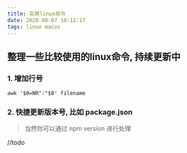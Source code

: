 ```yaml
---
title: 实用linux命令
date: 2020-08-07 10:12:17
tags: linux macos
---
```


## 整理一些比较使用的linux命令, 持续更新中


### 1. 增加行号

```shell
awk '$0=NR":"$0' filename
```

### 2. 快捷更新版本号, 比如 package.json

> 当然你可以通过 npm version 进行处理

//todo
